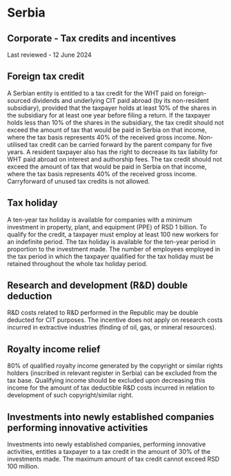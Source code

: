 # Serbia
## Corporate - Tax credits and incentives
Last reviewed - 12 June 2024
## Foreign tax credit
A Serbian entity is entitled to a tax credit for the WHT paid on foreign-sourced dividends and underlying CIT paid abroad (by its non-resident subsidiary), provided that the taxpayer holds at least 10% of the shares in the subsidiary for at least one year before filing a return. If the taxpayer holds less than 10% of the shares in the subsidiary, the tax credit should not exceed the amount of tax that would be paid in Serbia on that income, where the tax basis represents 40% of the received gross income. Non-utilised tax credit can be carried forward by the parent company for five years.
A resident taxpayer also has the right to decrease its tax liability for WHT paid abroad on interest and authorship fees. The tax credit should not exceed the amount of tax that would be paid in Serbia on that income, where the tax basis represents 40% of the received gross income. Carryforward of unused tax credits is not allowed.
## Tax holiday
A ten-year tax holiday is available for companies with a minimum investment in property, plant, and equipment (PPE) of RSD 1 billion. To qualify for the credit, a taxpayer must employ at least 100 new workers for an indefinite period. The tax holiday is available for the ten-year period in proportion to the investment made. The number of employees employed in the tax period in which the taxpayer qualified for the tax holiday must be retained throughout the whole tax holiday period.
## Research and development (R&D) double deduction
R&D costs related to R&D performed in the Republic may be double deducted for CIT purposes. The incentive does not apply on research costs incurred in extractive industries (finding of oil, gas, or mineral resources).
## Royalty income relief
80% of qualified royalty income generated by the copyright or similar rights holders (inscribed in relevant register in Serbia) can be excluded from the tax base. Qualifying income should be excluded upon decreasing this income for the amount of tax deductible R&D costs incurred in relation to development of such copyright/similar right.
## Investments into newly established companies performing innovative activities
Investments into newly established companies, performing innovative activities, entitles a taxpayer to a tax credit in the amount of 30% of the investments made. The maximum amount of tax credit cannot exceed RSD 100 million.

